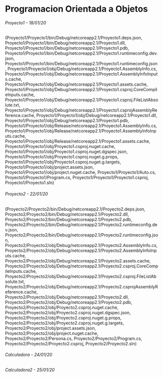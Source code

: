 # Programacion Orientada a Objetos


###### Proyecto1 - 18/01/20
(Proyecto1/Proyecto1/bin/Debug/netcoreapp2.1/Proyecto1.deps.json, 
Proyecto1/Proyecto1/bin/Debug/netcoreapp2.1/Proyecto1.dll, 
Proyecto1/Proyecto1/bin/Debug/netcoreapp2.1/Proyecto1.pdb, 
Proyecto1/Proyecto1/bin/Debug/netcoreapp2.1/Proyecto1.runtimeconfig.dev.json, 
Proyecto1/Proyecto1/bin/Debug/netcoreapp2.1/Proyecto1.runtimeconfig.json, 
Proyecto1/Proyecto1/obj/Debug/netcoreapp2.1/Proyecto1.AssemblyInfo.cs, 
Proyecto1/Proyecto1/obj/Debug/netcoreapp2.1/Proyecto1.AssemblyInfoInputs.cache, 
Proyecto1/Proyecto1/obj/Debug/netcoreapp2.1/Proyecto1.assets.cache, 
Proyecto1/Proyecto1/obj/Debug/netcoreapp2.1/Proyecto1.csproj.CoreCompileInputs.cache, 
Proyecto1/Proyecto1/obj/Debug/netcoreapp2.1/Proyecto1.csproj.FileListAbsolute.txt, 
Proyecto1/Proyecto1/obj/Debug/netcoreapp2.1/Proyecto1.csprojAssemblyReference.cache, 
Proyecto1/Proyecto1/obj/Debug/netcoreapp2.1/Proyecto1.dll, 
Proyecto1/Proyecto1/obj/Debug/netcoreapp2.1/Proyecto1.pdb, 
Proyecto1/Proyecto1/obj/Release/netcoreapp2.1/Proyecto1.AssemblyInfo.cs, 
Proyecto1/Proyecto1/obj/Release/netcoreapp2.1/Proyecto1.AssemblyInfoInputs.cache, 
Proyecto1/Proyecto1/obj/Release/netcoreapp2.1/Proyecto1.assets.cache, 
Proyecto1/Proyecto1/obj/Proyecto1.csproj.nuget.cache, 
Proyecto1/Proyecto1/obj/Proyecto1.csproj.nuget.dgspec.json, 
Proyecto1/Proyecto1/obj/Proyecto1.csproj.nuget.g.props, 
Proyecto1/Proyecto1/obj/Proyecto1.csproj.nuget.g.targets, 
Proyecto1/Proyecto1/obj/project.assets.json, 
Proyecto1/Proyecto1/obj/project.nuget.cache, 
Proyecto1/Proyecto1/Auto.cs, 
Proyecto1/Proyecto1/Program.cs, 
Proyecto1/Proyecto1/Proyecto1.csproj, 
Proyecto1/Proyecto1.sln)

###### Proyecto2 - 22/01/20
(Proyecto2/Proyecto2/bin/Debug/netcoreapp2.1/Proyecto2.deps.json, 
Proyecto2/Proyecto2/bin/Debug/netcoreapp2.1/Proyecto2.dll, 
Proyecto2/Proyecto2/bin/Debug/netcoreapp2.1/Proyecto2.pdb, 
Proyecto2/Proyecto2/bin/Debug/netcoreapp2.1/Proyecto2.runtimeconfig.dev.json, 
Proyecto2/Proyecto2/bin/Debug/netcoreapp2.1/Proyecto2.runtimeconfig.json, 
Proyecto2/Proyecto2/obj/Debug/netcoreapp2.1/Proyecto2.AssemblyInfo.cs, 
Proyecto2/Proyecto2/obj/Debug/netcoreapp2.1/Proyecto2.AssemblyInfoInputs.cache, 
Proyecto2/Proyecto2/obj/Debug/netcoreapp2.1/Proyecto2.assets.cache, 
Proyecto2/Proyecto2/obj/Debug/netcoreapp2.1/Proyecto2.csproj.CoreCompileInputs.cache, 
Proyecto2/Proyecto2/obj/Debug/netcoreapp2.1/Proyecto2.csproj.FileListAbsolute.txt, 
Proyecto2/Proyecto2/obj/Debug/netcoreapp2.1/Proyecto2.csprojAssemblyReference.cache, 
Proyecto2/Proyecto2/obj/Debug/netcoreapp2.1/Proyecto2.dll, 
Proyecto2/Proyecto2/obj/Debug/netcoreapp2.1/Proyecto2.pdb, 
Proyecto2/Proyecto2/obj/Proyecto2.csproj.nuget.cache, 
Proyecto2/Proyecto2/obj/Proyecto2.csproj.nuget.dgspec.json, 
Proyecto2/Proyecto2/obj/Proyecto2.csproj.nuget.g.props, 
Proyecto2/Proyecto2/obj/Proyecto2.csproj.nuget.g.targets, 
Proyecto2/Proyecto2/obj/project.assets.json, 
Proyecto2/Proyecto2/obj/project.nuget.cache, 
Proyecto2/Proyecto2/Persona.cs, 
Proyecto2/Proyecto2/Program.cs, 
Proyecto2/Proyecto2/Proyecto2.csproj, 
Proyecto2/Proyecto2.sln)

###### Calculadora - 24/01/20
###### Calculadora2 - 25/01/20
